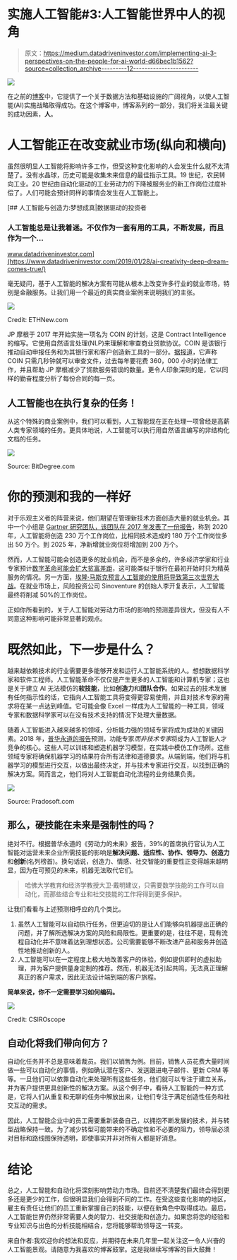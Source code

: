 # 实施人工智能#3:人工智能世界中人的视角

> 原文：<https://medium.datadriveninvestor.com/implementing-ai-3-perspectives-on-the-people-for-ai-world-d66bec1b1562?source=collection_archive---------12----------------------->

[![](img/fb0d772098ba7ca69ad240326846fbfc.png)](http://www.track.datadriveninvestor.com/1B9E)

在之前的[博客](https://medium.com/@rogerchuakt/implementing-ai-2-perspectives-from-ai-infrastructure-cc9a3f49569c)中，它提供了一个关于数据方法和基础设施的广阔视角，以使人工智能(AI)实施战略取得成功。在这个博客中，博客系列的一部分，我们将关注最关键的成功因素，**人**。

# 人工智能正在改变就业市场(纵向和横向)

虽然很明显人工智能将影响许多工作，但受这种变化影响的人会发生什么就不太清楚了。没有水晶球，历史可能是收集未来信息的最佳指示工具。19 世纪，农民转向工业。20 世纪由自动化驱动的工业劳动力的下降被服务业的新工作岗位过度补偿了。人们可能会预计同样的事情会发生在人工智能上。

[](https://www.datadriveninvestor.com/2019/01/28/ai-creativity-deep-dream-comes-true/) [## 人工智能与创造力:梦想成真|数据驱动的投资者

### 人工智能总是让我着迷。不仅作为一套有用的工具，不断发展，而且作为一个…

www.datadriveninvestor.com](https://www.datadriveninvestor.com/2019/01/28/ai-creativity-deep-dream-comes-true/) 

毫无疑问，基于人工智能的解决方案有可能从根本上改变许多行业的就业市场，特别是金融服务。让我们用一个最近的真实商业案例来说明我们的主张。

![](img/498602c918648f8f92b1386b7afe2081.png)

Credit: ETHNew.com

JP 摩根于 2017 年开始实施一项名为 COIN 的计划，这是 Contract Intelligence 的缩写。它使用自然语言处理(NLP)来理解和审查商业贷款协议。COIN 是该银行推动自动申报任务和为其银行家和客户创造新工具的一部分。[据报道](https://futurism.com/an-ai-completed-360000-hours-of-finance-work-in-just-seconds)，它声称 COIN 只需几秒钟就可以审查文件，过去每年要花费 360，000 小时的法律工作，并且帮助 JP 摩根减少了贷款服务错误的数量。更令人印象深刻的是，它以同样的勤奋程度分析了每份合同的每一页。

## 人工智能也在执行复杂的任务！

从这个特殊的商业案例中，我们可以看到，人工智能现在正在处理一项曾经是高薪人类专家领域的任务。更具体地说，人工智能可以执行用自然语言编写的非结构化文档的任务。

![](img/d4bd42008cc3620a07c6f168c82dd4e2.png)

Source: BitDegree.com

# 你的预测和我的一样好

对于乐观主义者的阵营来说，他们期望在管理新技术方面创造大量的就业机会。其中一个小组是 [Gartner 研究团队，该团队在 2017 年发表了一份报告](https://www.gartner.com/en/newsroom/press-releases/2017-12-13-gartner-says-by-2020-artificial-intelligence-will-create-more-jobs-than-it-eliminates)，称到 2020 年，人工智能将创造 230 万个工作岗位，比相同技术造成的 180 万个工作岗位多出 50 万个。到 2025 年，净新增就业岗位将增加到 200 万个。

然而，人工智能可能会创造更多的就业机会，而不是多余的，许多经济学家和行业专家预计[数字革命可能会扩大贫富差距](https://futurism.com/tech-may-widen-the-gap-between-rich-and-poor)，这可能类似于银行在最初开始时只为精英服务的情况。另一方面，[埃隆·马斯克预言人工智能的使用将导致第三次世界大战](https://www.theguardian.com/technology/2017/sep/04/elon-musk-ai-third-world-war-vladimir-putin)。在就业市场上，风险投资公司 Sinoventure 的创始人李开复表示，人工智能最终将削减 50%的工作岗位。

正如你所看到的，关于人工智能对劳动力市场的影响的预测差异很大，但没有人不同意这种影响可能非常显著的观点。

# 既然如此，下一步是什么？

越来越依赖技术的行业需要更多能够开发和运行人工智能系统的人。想想数据科学家和软件工程师。人工智能革命不仅仅是产生更多的人工智能和计算机专家；这也是关于建立 AI 无法模仿的**软技能**，比如**创造力**和**团队合作**。如果过去的技术发展有任何指示性的话，它指向人工智能工具将变得更容易使用，并且对技术专家的需求将在某一点达到峰值。它可能会像 Excel 一样成为人工智能的一种工具，领域专家和数据科学家可以在没有技术支持的情况下处理大量数据。

随着人工智能进入越来越多的领域，分析能力强的领域专家将成为成功的关键因素。2018 年，[普华永道的报告](https://www.pwc.com/us/en/advisory-services/assets/ai-predictions-2018-report.pdf)预测，功能专家*而非技术专家*将成为人工智能人才竞争的核心。这些人可以训练和塑造机器学习模型，在实践中模仿工作场所。这些领域专家将确保机器学习的结果符合所有法律和道德要求。从端到端，他们将与机器学习的模型进行交互，以做出最终决定，并与技术专家进行交互，以找到正确的解决方案。简而言之，他们将对人工智能自动化流程的业务结果负责。

![](img/4a232bc971c90b0fb206fccf259f310c.png)

Source: Pradosoft.com

## 那么，硬技能在未来是强制性的吗？

绝对不行。根据普华永道的《劳动力的未来》报告，39%的首席执行官认为人工智能对运营未来企业所需技能的影响是**解决问题、适应性、协作、领导力、创造力**和**创新**(名列榜首)。换句话说，创造力、情感、社交智能的重要性正变得越来越明显，因为在可预见的未来，机器无法取代它们。

> 哈佛大学教育和经济学教授大卫·戴明建议，只需要数学技能的工作可以自动化，而那些结合专业和社交技能的工作将得到更多保护。

让我们看看与上述预测相呼应的几个类比。

1.  虽然人工智能可以自动执行任务，但更迫切的是让人们能够向机器提出正确的问题，并了解所选解决方案的风险和局限性。更重要的是，往往不是，现有流程自动化并不意味着达到理想状态。公司需要能够不断改进产品和服务并创造性地推动创新的人。
2.  人工智能可以在一定程度上极大地改善客户的体验，例如提供即时的虚拟助理，并为客户提供量身定制的推荐。然而，机器无法引起共鸣，无法真正理解真正的客户需求，因此无法设计端到端的客户旅程。

**简单来说，你不一定需要学习如何编码。**

![](img/42b52d042bf0e62d6d9d56eb9ab3b6cb.png)

Credit: CSIROscope

## 自动化将我们带向何方？

自动化任务并不总是意味着裁员。我们以销售为例。目前，销售人员花费大量时间做一些可以自动化的事情，例如确认潜在客户、发送跟进电子邮件、更新 CRM 等等。一旦他们可以依靠自动化来处理所有这些任务，他们就可以专注于建立关系，并为客户提供更具创新性的解决方案。从这个例子中，看待人工智能的一种方式是，它将人们从重复和无聊的任务中解放出来，让他们专注于满足创造性任务和社交互动的需求。

因此，人工智能企业中的员工需要重新装备自己，以拥抱不断发展的技术，并与转型战略保持一致。为了减少转型可能带来的不确定性和不必要的阻力，领导层必须对目标和路线图保持透明，即使事实并非对所有人都是好消息。

# 结论

总之，人工智能和自动化将深刻影响劳动力市场。目前还不清楚我们最终会得到更多还是更少的工作，但很明显我们会得到不同的工作。在受这些变化影响的地区，雇主有责任让他们的员工重新掌握自己的技能，以便在新角色中取得成功。最后，人工智能世界仍然非常需要人类的智力、社交技能和创造力。如果您将您的经验和专业知识与出色的分析技能相结合，您将能够帮助领导这一转变。

来自作者:我欢迎你的想法和反应，并期待在未来几年里一起关注这一令人兴奋的人工智能景观。请随意为我喜欢的博客鼓掌。这是我继续写博客的巨大鼓舞！